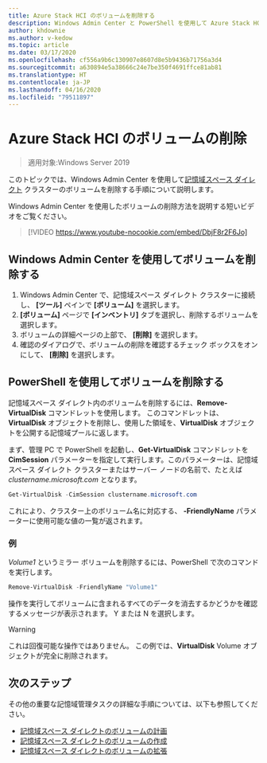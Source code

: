 ```yaml
---
title: Azure Stack HCI のボリュームを削除する
description: Windows Admin Center と PowerShell を使用して Azure Stack HCI でボリュームを削除する方法について説明します。
author: khdownie
ms.author: v-kedow
ms.topic: article
ms.date: 03/17/2020
ms.openlocfilehash: cf556a9b6c130907e8607d8e5b9436b71756a3d4
ms.sourcegitcommit: a630894e5a38666c24e7be350f4691ffce81ab81
ms.translationtype: HT
ms.contentlocale: ja-JP
ms.lasthandoff: 04/16/2020
ms.locfileid: "79511897"
---
```

# <a name="deleting-volumes-in-azure-stack-hci"></a>Azure Stack HCI のボリュームの削除

> 適用対象:Windows Server 2019

このトピックでは、Windows Admin Center を使用して[記憶域スペース ダイレクト](/windows-server/storage/storage-spaces/storage-spaces-direct-overview) クラスターのボリュームを削除する手順について説明します。

Windows Admin Center を使用したボリュームの削除方法を説明する短いビデオをご覧ください。

> [!VIDEO https://www.youtube-nocookie.com/embed/DbjF8r2F6Jo]

## <a name="use-windows-admin-center-to-delete-a-volume"></a>Windows Admin Center を使用してボリュームを削除する

1. Windows Admin Center で、記憶域スペース ダイレクト クラスターに接続し、 **[ツール]** ペインで **[ボリューム]** を選択します。
2. **[ボリューム]** ページで **[インベントリ]** タブを選択し、削除するボリュームを選択します。
3. ボリュームの詳細ページの上部で、 **[削除]** を選択します。
4. 確認のダイアログで、ボリュームの削除を確認するチェック ボックスをオンにして、 **[削除]** を選択します。

## <a name="delete-volumes-using-powershell"></a>PowerShell を使用してボリュームを削除する

記憶域スペース ダイレクト内のボリュームを削除するには、**Remove-VirtualDisk** コマンドレットを使用します。 このコマンドレットは、**VirtualDisk** オブジェクトを削除し、使用した領域を、**VirtualDisk** オブジェクトを公開する記憶域プールに返します。

まず、管理 PC で PowerShell を起動し、**Get-VirtualDisk** コマンドレットを **CimSession** パラメーターを指定して実行します。このパラメーターは、記憶域スペース ダイレクト クラスターまたはサーバー ノードの名前で、たとえば *clustername.microsoft.com* となります。 

```PowerShell
Get-VirtualDisk -CimSession clustername.microsoft.com
```

これにより、クラスター上のボリューム名に対応する、 **-FriendlyName** パラメーターに使用可能な値の一覧が返されます。

### <a name="example"></a>例

*Volume1* というミラー ボリュームを削除するには、PowerShell で次のコマンドを実行します。

```PowerShell
Remove-VirtualDisk -FriendlyName "Volume1"
```

操作を実行してボリュームに含まれるすべてのデータを消去するかどうかを確認するメッセージが表示されます。 Y または N を選択します。

   > [!WARNING]
   > これは回復可能な操作ではありません。 この例では、**VirtualDisk** Volume オブジェクトが完全に削除されます。

## <a name="next-steps"></a>次のステップ

その他の重要な記憶域管理タスクの詳細な手順については、以下も参照してください。

- [記憶域スペース ダイレクトのボリュームの計画](../concepts/plan-volumes.md)
- [記憶域スペース ダイレクトのボリュームの作成](create-volumes.md)
- [記憶域スペース ダイレクトのボリュームの拡張](extend-volumes.md)